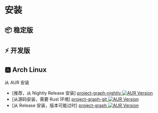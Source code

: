 # 安装

## 📦 稳定版

<GithubRelease repo="LiRenTech/project-graph" />

## ⚡ 开发版

<GithubRelease repo="LiRenTech/project-graph" nightly />

## 🅰 Arch Linux

从 AUR 安装

- [推荐，从 Nightly Release 安装] [project-graph-nightly ![AUR Version](https://img.shields.io/aur/version/project-graph-nightly?cacheSeconds=0)](https://aur.archlinux.org/packages/project-graph-nightly)
- [从源码安装，需要 Rust 环境] [project-graph-git ![AUR Version](https://img.shields.io/aur/version/project-graph-git?cacheSeconds=0)](https://aur.archlinux.org/packages/project-graph-git)
- [从 Release 安装，版本可能过时] [project-graph ![AUR Version](https://img.shields.io/aur/version/project-graph?cacheSeconds=0)](https://aur.archlinux.org/packages/project-graph)
